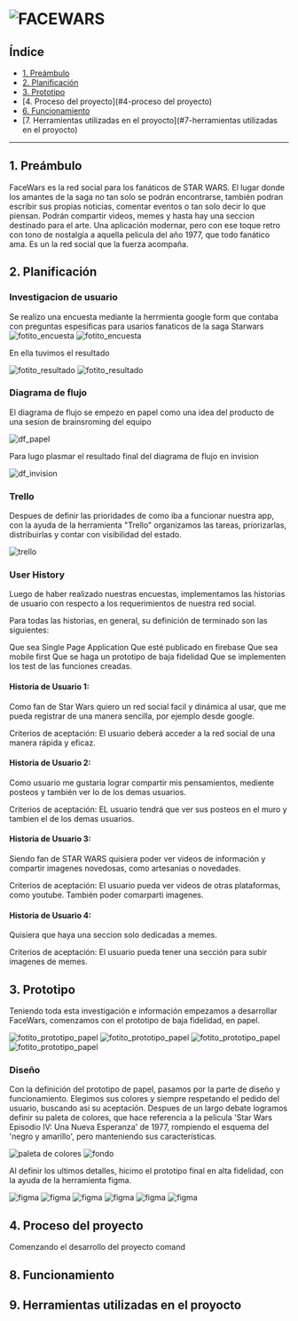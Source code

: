 # ![FACEWARS](/imagenes/FaceWarsTitulo.jpeg)

## Índice

* [1. Preámbulo](#1-preámbulo)
* [2. Planificación](#2-planificación)
* [3. Prototipo](#3-prototipo)
* [4. Proceso del proyecto](#4-proceso del proyecto)
* [6. Funcionamiento](#6-funcionamiento)
* [7. Herramientas utilizadas en el proyocto](#7-herramientas utilizadas en el proyocto)

***

## 1. Preámbulo

FaceWars es la red social para los fanáticos de STAR WARS. El lugar donde los amantes de la saga no tan solo se podrán encontrarse, también podran escribir sus propias noticias, comentar eventos o tan solo decir lo que piensan. Podrán compartir videos, memes y hasta hay una seccion destinado para el arte. Una aplicación modernar, pero con ese toque retro con tono de nostalgia a aquella pelicula del año 1977, que todo fanático ama. Es un la red social que la fuerza acompaña.

## 2. Planificación

### Investigacion de usuario
Se realizo una encuesta mediante la herrmienta google form que contaba con preguntas espesificas para usarios fanaticos de la saga Starwars
![fotito_encuesta](/imagenes/preguntasform.png)
![fotito_encuesta](/imagenes/preguntasform2.png)

En ella tuvimos el resultado 

![fotito_resultado](/imagenes/resultadoform.png)
![fotito_resultado](/imagenes/resultadoform2.png)

### Diagrama de flujo
El diagrama de flujo se empezo en papel como una idea del producto de una sesion de brainsroming del equipo 

![df_papel](/imagenes/dfpapel.jpeg)

Para lugo plasmar el resultado final del diagrama de flujo en invision 

![df_invision](/imagenes/dfinvision.jpeg)


### Trello
Despues de definir las prioridades de como iba a funcionar nuestra app, con la ayuda de la herramienta "Trello" organizamos las tareas, priorizarlas, distribuirlas y contar con visibilidad del estado.

![trello](/imagenes/trello.png)

### User History
Luego de haber realizado nuestras encuestas, implementamos las historias de usuario con respecto a los requerimientos de nuestra red social.

Para todas las historias, en general, su definición de terminado son las siguientes:

Que sea Single Page Application
Que esté publicado en firebase
Que sea mobile first
Que se haga un prototipo de baja fidelidad
Que se implementen los test de las funciones creadas.

#### Historia de Usuario 1:

Como fan de Star Wars quiero un red social facil y dinámica al usar, que me pueda registrar de una manera sencilla, por ejemplo desde google.

Criterios de aceptación: El usuario deberá acceder a la red social de una manera rápida y eficaz.

#### Historia de Usuario 2:

Como usuario me gustaria lograr compartir mis pensamientos, mediente posteos y también ver lo de los demas usuarios.

Criterios de aceptación: EL usuario tendrá que ver sus posteos en el muro y tambien el de los demas usuarios.

#### Historia de Usuario 3:

Siendo fan de STAR WARS quisiera poder ver videos de información y compartir imagenes novedosas, como artesanias o novedades. 


Criterios de aceptación: El usuario pueda ver videos de otras plataformas, como youtube. También poder comarparti imagenes.

#### Historia de Usuario 4:

Quisiera que haya una seccion solo dedicadas a memes. 


Criterios de aceptación: El usuario pueda tener una sección para subir imagenes de memes.
  
## 3. Prototipo

Teniendo toda esta investigación e información empezamos a desarrollar FaceWars, comenzamos con el prototipo de baja fidelidad, en papel. 

![fotito_prototipo_papel](/imagenes/propapel1.jpeg)
![fotito_prototipo_papel](/imagenes/propapel2.jpeg)
![fotito_prototipo_papel](/imagenes/propapel3.jpeg)
![fotito_prototipo_papel](/imagenes/propapel4.jpeg)

### Diseño

Con la definición del prototipo de papel, pasamos por la parte de diseño y funcionamiento. Elegimos sus colores y siempre respetando el pedido del usuario, buscando asi su aceptación.
Despues de un largo debate logramos definir su paleta de colores, que hace referencia a la pelicula 'Star Wars Episodio IV: Una Nueva Esperanza' de 1977, rompiendo el esquema del 'negro y amarillo', pero manteniendo sus características.

![paleta de colores](/imagenes/paletadecolores.jpeg)
![fondo](/imagenes/fondo.jpeg)

Al definir los ultimos detalles, hicimo el prototipo final en alta fidelidad, con la ayuda de la herramienta figma. 

![figma](/imagenes/figma.png)
![figma](/imagenes/figma2.png)
![figma](/imagenes/figma3.png)
![figma](/imagenes/figma4.png)
![figma](/imagenes/figma5.png)
![figma](/imagenes/figma6.png)

## 4. Proceso del proyecto

Comenzando el desarrollo del proyecto comand





## 8. Funcionamiento



## 9. Herramientas utilizadas en el proyocto


